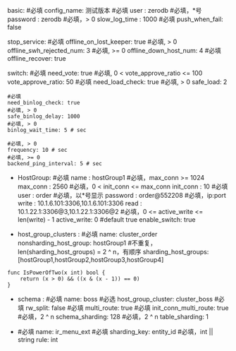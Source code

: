 basic:
    #必填
    config_name: 测试版本
    #必填
    user :  zerodb
    #必填，*号
    password : zerodb
    #必填，> 0
    slow_log_time : 1000
    #必填
    push_when_fail: false

stop_service:
    #必填
    offline_on_lost_keeper: true
    #必填, > 0
    offline_swh_rejected_num: 3
    #必填, >= 0
    offline_down_host_num: 4
    #必填
    offline_recover: true

switch:
    #必填
    need_vote: true
    #必填, 0 < vote_approve_ratio <= 100
    vote_approve_ratio: 50
    #必填
    need_load_check: true
    #必填, > 0
    safe_load: 2

    #必填
    need_binlog_check: true
    #必填, > 0
    safe_binlog_delay: 1000
    #必填, > 0
    binlog_wait_time: 5 # sec

    #必填, > 0
    frequency: 10 # sec
    #必填, >= 0
    backend_ping_interval: 5 # sec

- HostGroup:
	#必填
    name : hostGroup1
    #必填，max_conn >= 1024
    max_conn : 2560
    #必填，0 < init_conn <= max_conn
    init_conn : 10
    #必填
    user : order
    #必填，以*号显示
    password : order@552208
    #必填，ip:port
    write : 10.1.6.101:3306,10.1.6.101:3306
	read : 10.1.22.1:3306@3,10.1.22.1:3306@2
	#必填，0 <= active_write <= len(write) - 1
    active_write: 0
    #default true
    enable_switch: true


- host_group_clusters :
    #必填
    name: cluster_order
    nonsharding_host_group: hostGroup1
    #不重复，len(sharding_host_groups) = 2 ^ n，有顺序
    sharding_host_groups: [hostGroup1,hostGroup2,hostGroup3,hostGroup4]

```
func IsPowerOfTwo(x int) bool {
    return (x > 0) && ((x & (x - 1)) == 0)
}
```

- schema :
    #必填
    name: boss
    #必选
    host_group_cluster: cluster_boss
    #必填
    rw_split: false
    #必填
    multi_route: true
    #必填
    init_conn_multi_route: true
    #必填，2 ^ n
    schema_sharding: 128
    #必填，2 ^ n
    table_sharding: 1

 -
    #必填
    name: ir_menu_ext
    #必填
    sharding_key: entity_id
    #必填，int || string
    rule: int